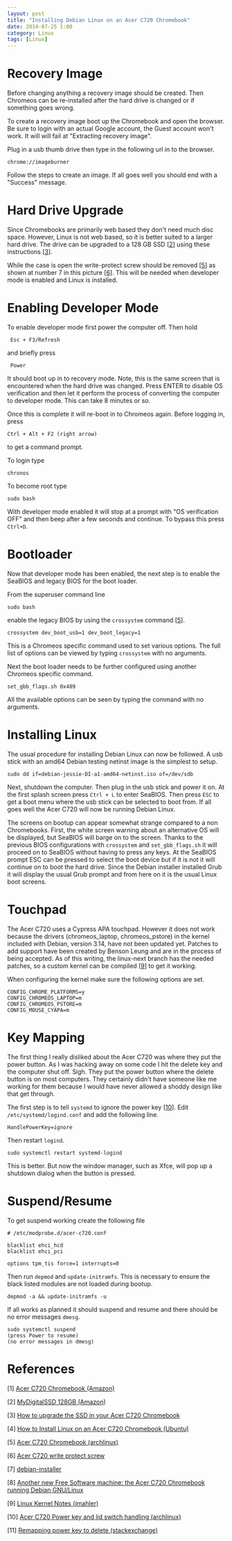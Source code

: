 ```yaml
---
layout: post
title: "Installing Debian Linux on an Acer C720 Chromebook"
date: 2014-07-25 1:00
category: Linux
tags: [Linux]
---
```


[1]: http://www.amazon.com/gp/product/B00FNPD1VW
[2]: http://www.amazon.com/gp/product/B00EZ2E8NO
[3]: http://www.androidcentral.com/how-upgrade-ssd-your-acer-c720-chromebook
[4]: http://www.linux.com/learn/tutorials/764181-how-to-install-linux-on-an-acer-c720-chromebook
[5]: https://wiki.archlinux.org/index.php/Acer_C720_Chromebook
[6]: http://www.chromium.org/_/rsrc/1381990807648/chromium-os/developer-information-for-chrome-os-devices/acer-c720-chromebook/c720-chromebook-annotated-innards.png
[7]: https://www.debian.org/devel/debian-installer/
[8]: http://blogs.fsfe.org/the_unconventional/2014/04/20/acer-c720-chromebook-debian-gnu-linux/
[9]: http://jmahler.github.io/linux/2014/04/08/kernel.html
[10]: https://wiki.archlinux.org/index.php/Acer_C720_Chromebook#Power_key_and_lid_switch_handling
[11]: http://unix.stackexchange.com/questions/106468/remapping-power-key-to-delete

# Recovery Image

Before changing anything a recovery image should be created.  Then
Chromeos can be re-installed after the hard drive is changed or if
something goes wrong.

To create a recovery image boot up the Chromebook and open the browser.
Be sure to login with an actual Google account, the Guest account won't
work.  It will will fail at "Extracting recovery image".

Plug in a usb thumb drive then type in the following url in to the
browser.

    chrome://imageburner

Follow the steps to create an image.  If all goes well you should end
with a "Success" message.

# Hard Drive Upgrade

Since Chromebooks are primarily web based they don't need much disc
space.  However, Linux is not web based, so it is better suited to
a larger hard drive.  The drive can be upgraded to a 128 GB SSD \[[2]\]
using these instructions \[[3]\].

While the case is open the write-protect screw should be removed \[[5]\]
as shown at number 7 in this picture \[[6]\].  This will be needed when
developer mode is enabled and Linux is installed.

# Enabling Developer Mode

To enable developer mode first power the computer off.  Then hold

     Esc + F3/Refresh

and briefly press

     Power

It should boot up in to recovery mode.  Note, this is the same screen
that is encountered when the hard drive was changed.  Press ENTER to
disable OS verification and then let it perform the process of
converting the computer to developer mode.  This can take 8 minutes or
so.

Once this is complete it will re-boot in to Chromeos again.
Before logging in, press

    Ctrl + Alt + F2 (right arrow)

to get a command prompt.

To login type

    chronos

To become root type

    sudo bash

With developer mode enabled it will stop at a prompt with "OS
verification OFF" and then beep after a few seconds and continue.  To
bypass this press `Ctrl+D`.

# Bootloader

Now that developer mode has been enabled, the next step is to enable
the SeaBIOS and legacy BIOS for the boot loader.

From the superuser command line

    sudo bash

enable the legacy BIOS by using the `crossystem` command \[[5]\].

    crossystem dev_boot_usb=1 dev_boot_legacy=1

This is a Chromeos specific command used to set various options.  The
full list of options can be viewed by typing `crossystem` with no
arguments.

Next the boot loader needs to be further configured using another
Chromeos specific command.

    set_gbb_flags.sh 0x489

All the available options can be seen by typing the command with no
arguments.

# Installing Linux

The usual procedure for installing Debian Linux can now be followed.  A
usb stick with an amd64 Debian testing netinst image is the simplest to
setup.

    sudo dd if=debian-jessie-DI-a1-amd64-netinst.iso of=/dev/sdb

Next, shutdown the computer.  Then plug in the usb stick and power it
on.  At the first splash screen press `Ctrl + L` to enter SeaBIOS.  Then
press `ESC` to get a boot menu where the usb stick can be selected to
boot from.  If all goes well the Acer C720 will now be running Debian
Linux.

The screens on bootup can appear somewhat strange compared to a non
Chromebooks.  First, the white screen warning about an alternative OS
will be displayed, but SeaBIOS will barge on to the screen.  Thanks to
the previous BIOS configurations with `crossystem` and
`set_gbb_flags.sh` it will proceed on to SeaBIOS without having to press
any keys.  At the SeaBIOS prompt ESC can be pressed to select the boot
device but if it is not it will continue on to boot the hard drive.
Since the Debian installer installed Grub it will display the usual Grub
prompt and from here on it is the usual Linux boot screens.

# Touchpad

The Acer C720 uses a Cypress APA touchpad. However it does not work
because the drivers (chromeos\_laptop, chromeos\_pstore) in the kernel
included with Debian, version 3.14, have not been updated yet.  Patches
to add support have been created by Benson Leung and are in the process
of being accepted.  As of this writing, the linux-next branch has the
needed patches, so a custom kernel can be compiled \[[9]\] to get it
working.

When configuring the kernel make sure the following options are set.

    CONFIG_CHROME_PLATFORMS=y
    CONFIG_CHROMEOS_LAPTOP=m
    CONFIG_CHROMEOS_PSTORE=m
    CONFIG_MOUSE_CYAPA=m

# Key Mapping

The first thing I really disliked about the Acer C720 was where they put
the power button.  As I was hacking away on some code I hit the delete
key and the computer shut off. Sigh.  They put the power button where
the delete button is on most computers.  They certainly didn't have
someone like me working for them because I would have never allowed a
shoddy design like that get through.

The first step is to tell `systemd` to ignore the power key \[[10]\].
Edit `/etc/systemd/logind.conf` and add the following line.

    HandlePowerKey=ignore

Then restart `logind`.

    sudo systemctl restart systemd-logind

This is better.  But now the window manager, such as Xfce, will pop up a
shutdown dialog when the button is pressed.

# Suspend/Resume

To get suspend working create the following file

    # /etc/modprobe.d/acer-c720.conf
    
    blacklist ehci_hcd
    blacklist ehci_pci
    
    options tpm_tis force=1 interrupts=0
    
Then run `depmod` and `update-initramfs`.  This is necessary to ensure
the black listed modules are not loaded during bootup.

    depmod -a && update-initramfs -u

If all works as planned it should suspend and resume and there should be
no error messages `dmesg`.

    sudo systemctl suspend
    (press Power to resume)
    (no error messages in dmesg)

# References

  \[1\] [Acer C720 Chromebook (Amazon)][1]

  \[2\] [MyDigitalSSD 128GB (Amazon)][2]

  \[3\] [How to upgrade the SSD in your Acer C720 Chromebook][3]

  \[4\] [How to Install Linux on an Acer C720 Chromebook (Ubuntu)][4]

  \[5\] [Acer C720 Chromebook (archlinux)][5]

  \[6\] [Acer C720 write protect screw][6]

  \[7\] [debian-installer][7]

  \[8\] [Another new Free Software machine: the Acer C720 Chromebook running Debian GNU/Linux][8]

  \[9\] [Linux Kernel Notes (jmahler)][9]

  \[10\] [Acer C720 Power key and lid switch handling (archlinux)][10]

  \[11\] [Remapping power key to delete (stackexchange)][11]

